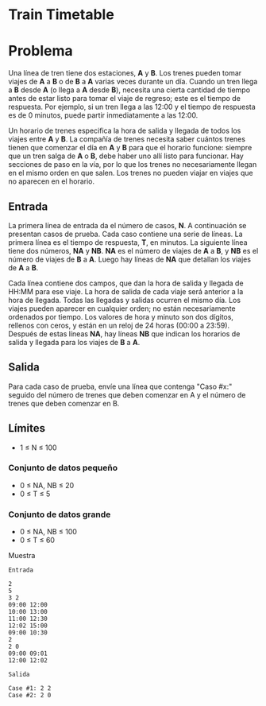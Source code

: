 # Train Timetable

# Problema

Una línea de tren tiene dos estaciones, **A** y **B**. Los trenes pueden tomar viajes de **A** a **B** o de **B** a **A** varias veces durante un día. Cuando un tren llega a **B** desde **A** (o llega a **A** desde **B**), necesita una cierta cantidad de tiempo antes de estar listo para tomar el viaje de regreso; este es el tiempo de respuesta. Por ejemplo, si un tren llega a las 12:00 y el tiempo de respuesta es de 0 minutos, puede partir inmediatamente a las 12:00.

Un horario de trenes especifica la hora de salida y llegada de todos los viajes entre **A** y **B**. La compañía de trenes necesita saber cuántos trenes tienen que comenzar el día en **A** y **B** para que el horario funcione: siempre que un tren salga de **A** o **B**, debe haber uno allí listo para funcionar. Hay secciones de paso en la vía, por lo que los trenes no necesariamente llegan en el mismo orden en que salen. Los trenes no pueden viajar en viajes que no aparecen en el horario.

## Entrada

La primera línea de entrada da el número de casos, **N**. A continuación se presentan casos de prueba.
Cada caso contiene una serie de líneas. La primera línea es el tiempo de respuesta, **T**, en minutos. La siguiente línea tiene dos números, **NA** y **NB**. **NA** es el número de viajes de **A** a **B**, y **NB** es el número de viajes de **B** a **A**. Luego hay líneas de **NA** que detallan los viajes de **A** a **B**.

Cada línea contiene dos campos, que dan la hora de salida y llegada de HH:MM para ese viaje. La hora de salida de cada viaje será anterior a la hora de llegada. Todas las llegadas y salidas ocurren el mismo día. Los viajes pueden aparecer en cualquier orden; no están necesariamente ordenados por tiempo. Los valores de hora y minuto son dos dígitos, rellenos con ceros, y están en un reloj de 24 horas (00:00 a 23:59).
Después de estas líneas **NA**, hay líneas **NB** que indican los horarios de salida y llegada para los viajes de **B** a **A**.

## Salida

Para cada caso de prueba, envíe una línea que contenga "Caso #x:" seguido del número de trenes que deben comenzar en A y el número de trenes que deben comenzar en B.

## Límites

* 1 ≤ N ≤ 100

### Conjunto de datos pequeño

* 0 ≤ NA, NB ≤ 20
* 0 ≤ T ≤ 5

### Conjunto de datos grande

* 0 ≤ NA, NB ≤ 100
* 0 ≤ T ≤ 60

Muestra

```
Entrada

2
5
3 2
09:00 12:00
10:00 13:00
11:00 12:30
12:02 15:00
09:00 10:30
2
2 0
09:00 09:01
12:00 12:02

Salida

Case #1: 2 2
Case #2: 2 0

```
